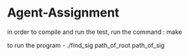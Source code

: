 # Agent-Assignment

in order to compile and run the test, run the command : make

to run the program - ./find_sig path_of_root path_of_sig
